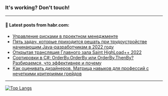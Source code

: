 ### It's working? Don't touch!

---
<!--
#### 🛠️ Technical stack:

![C++](https://img.shields.io/badge/C++-informational?logo=c%2B%2B&style=flat&logoColor=white&color=9C033A)
![Java](https://img.shields.io/badge/Java-informational?logo=java&style=flat&logoColor=white&color=007396)
![Kotlin](https://img.shields.io/badge/Kotlin-informational?logo=Kotlin&style=flat&logoColor=white&color=0095D5)
![JS](https://img.shields.io/badge/JS-informational?logo=javaScript&style=flat&logoColor=black&color=F7Df1E) <br>
![HTML5](https://img.shields.io/badge/HTML5-informational?logo=html5&style=flat&logoColor=white&color=E34F26)
![CSS3](https://img.shields.io/badge/CSS3-informational?logo=css3&style=flat&logoColor=white&color=157286)
![Sass](https://img.shields.io/badge/Saas-informational?logo=sass&style=flat&logoColor=white&color=hotpink)
![PHP](https://img.shields.io/badge/PHP-informational?logo=php&style=flat&logoColor=white&color=777BB4) <br>
![WebPAck](https://img.shields.io/badge/WebPack-informational?logo=webPack&style=flat&logoColor=white&color=FF6F00)
![Bootstrap](https://img.shields.io/badge/Bootstrap-informational?logo=Bootstrap&style=flat&logoColor=white&color=7952B3)
![MySQL](https://img.shields.io/badge/MySQL-informational?logo=MySQL&style=flat&logoColor=white&color=00f) <br>
![NodeJS](https://img.shields.io/badge/NodeJS-informational?logo=node.js&style=flat&logoColor=white&color=43853D)
![Spring](https://img.shields.io/badge/Spring-informational?logo=Spring&style=flat&logoColor=white&color=0A9EDC)
![Angular](https://img.shields.io/badge/Vue-informational?logo=vue.js&style=flat&logoColor=white&color=red)
![Git](https://img.shields.io/badge/Git-informational?logo=git&style=flat&logoColor=white&color=darkorange)

___
-->

#### 💬 Latest posts from habr.com:

<!-- BLOG-POST-LIST:START -->
- [Управление рисками в проектном менеджменте](https://habr.com/ru/post/689236/?utm_source=habrahabr&utm_medium=rss&utm_campaign=689236)
- [Пять задач, которые приходится решать при трудоустройстве начинающим Java-разработчикам в 2022 году](https://habr.com/ru/post/689226/?utm_source=habrahabr&utm_medium=rss&utm_campaign=689226)
- [Открытая трансляция Главного зала Saint HighLoad++ 2022](https://habr.com/ru/post/679542/?utm_source=habrahabr&utm_medium=rss&utm_campaign=679542)
- [Сортировки в C#: OrderBy.OrderBy или OrderBy.ThenBy? Разбираемся, что эффективнее и почему](https://habr.com/ru/post/689216/?utm_source=habrahabr&utm_medium=rss&utm_campaign=689216)
- [Как оценивать дизайнеров. Матрица навыков для профессий с нечеткими критериями грейдов](https://habr.com/ru/post/689214/?utm_source=habrahabr&utm_medium=rss&utm_campaign=689214)
<!-- BLOG-POST-LIST:END -->

---

[![Top Langs](https://github-readme-stats.vercel.app/api/top-langs/?username=zloylis&layout=compact&hide_border=true&theme=dracula)](https://github.com/zloylis)
